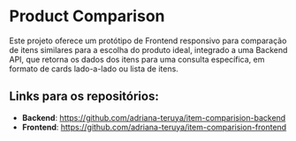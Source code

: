 # Product Comparison

Este projeto oferece um protótipo de Frontend responsivo para comparação de itens similares para a escolha do produto ideal, integrado a uma Backend API, que retorna os dados dos itens para uma consulta específica, em formato de cards lado-a-lado ou lista de itens.

## Links para os repositórios:

- **Backend**: https://github.com/adriana-teruya/item-comparision-backend
- **Frontend**: https://github.com/adriana-teruya/item-comparision-frontend 